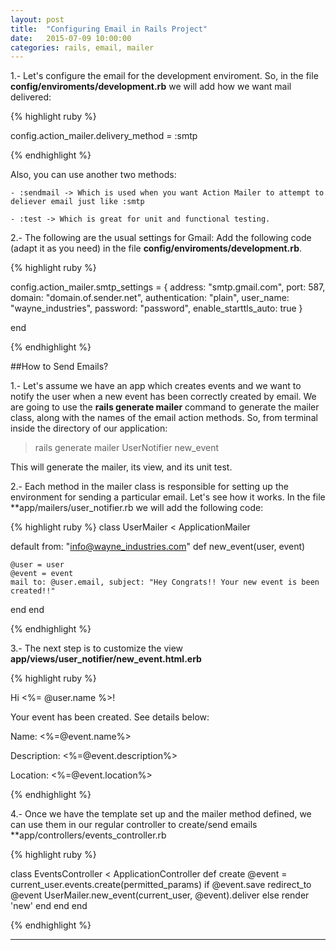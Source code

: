 ```yaml
---
layout: post
title:  "Configuring Email in Rails Project"
date:   2015-07-09 10:00:00
categories: rails, email, mailer
---
```


1.- Let's configure the email for the development enviroment. So, in the file **config/enviroments/development.rb** we will add how we want mail delivered: 

{% highlight ruby %}

config.action_mailer.delivery_method = :smtp

{% endhighlight %}

Also, you can use another two methods:
	
	- :sendmail -> Which is used when you want Action Mailer to attempt to deliever email just like :smtp

	- :test -> Which is great for unit and functional testing.  

2.- The following are the usual settings for Gmail: Add the following code (adapt it as you need) in the file **config/enviroments/development.rb**. 

{% highlight ruby %}

config.action_mailer.smtp_settings = {
    address: "smtp.gmail.com",
    port: 587,
    domain: "domain.of.sender.net",
    authentication: "plain",
    user_name: "wayne_industries",
    password: "password",
    enable_starttls_auto: true
  }

end

{% endhighlight %}

##How to Send Emails?

1.- Let's assume we have an app which creates events and we want to notify the user when a new event has been correctly created by email. We are going to use the **rails generate mailer** command to generate the mailer class, along with the names of the email action methods. So, from terminal inside the directory of our application:

> rails generate mailer UserNotifier new_event 

This will generate the mailer, its view, and its unit test. 

2.- Each method in the mailer class is responsible for setting up the environment for sending a particular email. Let's see how it works. In the file **app/mailers/user_notifier.rb we will add the following code:

{% highlight ruby %}
class UserMailer < ApplicationMailer

  default from: "info@wayne_industries.com"	
  def new_event(user, event)
    
    @user = user
    @event = event
    mail to: @user.email, subject: "Hey Congrats!! Your new event is been created!!"
  end
end

{% endhighlight %}

3.- The next step is to customize the view **app/views/user_notifier/new_event.html.erb**

{% highlight ruby %}

<div>Hi <%= @user.name %>!</div>

<div>
	<p>
	  Your event has been created. See details below:  
	</p>
	<p>
		Name: <%=@event.name%>
	</p>
	<p>
		Description: <%=@event.description%>
	</p>
	<p>
		Location: <%=@event.location%></span>
	</p>
</div>

{% endhighlight %}

4.- Once we have the template set up and the mailer method defined, we can use them in our regular controller to create/send emails **app/controllers/events_controller.rb

 {% highlight ruby %}

class EventsController < ApplicationController
  def create
    @event = current_user.events.create(permitted_params)
    if @event.save
	redirect_to @event
	UserMailer.new_event(current_user, @event).deliver
    else
	render 'new'
    end
  end
end

{% endhighlight %}

---
